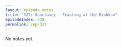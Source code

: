 ```yaml
---
layout: episode_notes
title: "327: Sanctuary — Feasting at the Mishkan"
episodeIndex: 330
permalink: /ep/327
---
```

No notes yet.
